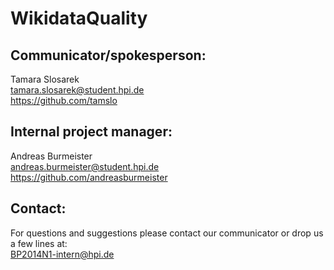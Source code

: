 WikidataQuality
===============

Communicator/spokesperson:
--------------------------
Tamara Slosarek<br />
tamara.slosarek@student.hpi.de<br />
https://github.com/tamslo

Internal project manager:
--------------------------
Andreas Burmeister<br />
andreas.burmeister@student.hpi.de<br />
https://github.com/andreasburmeister

Contact:
--------------------------
For questions and suggestions please contact our communicator or drop us a few lines at:<br />
BP2014N1-intern@hpi.de
